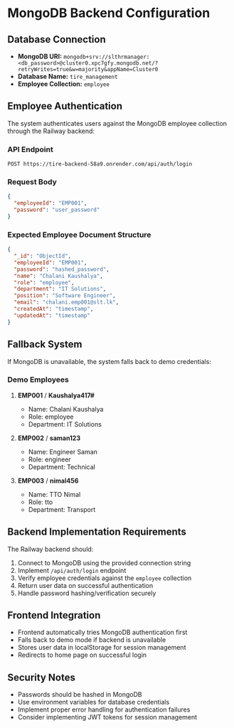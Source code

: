 # MongoDB Backend Configuration

## Database Connection
- **MongoDB URI:** `mongodb+srv://slthrmanager:<db_password>@cluster0.xpc7gfy.mongodb.net/?retryWrites=true&w=majority&appName=Cluster0`
- **Database Name:** `tire_management`
- **Employee Collection:** `employee`

## Employee Authentication
The system authenticates users against the MongoDB employee collection through the Railway backend:

### API Endpoint
```
POST https://tire-backend-58a9.onrender.com/api/auth/login
```

### Request Body
```json
{
  "employeeId": "EMP001",
  "password": "user_password"
}
```

### Expected Employee Document Structure
```json
{
  "_id": "ObjectId",
  "employeeId": "EMP001",
  "password": "hashed_password",
  "name": "Chalani Kaushalya",
  "role": "employee",
  "department": "IT Solutions",
  "position": "Software Engineer",
  "email": "chalani.emp001@slt.lk",
  "createdAt": "timestamp",
  "updatedAt": "timestamp"
}
```

## Fallback System
If MongoDB is unavailable, the system falls back to demo credentials:

### Demo Employees
1. **EMP001** / **Kaushalya417#**
   - Name: Chalani Kaushalya
   - Role: employee
   - Department: IT Solutions

2. **EMP002** / **saman123**
   - Name: Engineer Saman
   - Role: engineer
   - Department: Technical

3. **EMP003** / **nimal456**
   - Name: TTO Nimal
   - Role: tto
   - Department: Transport

## Backend Implementation Requirements
The Railway backend should:

1. Connect to MongoDB using the provided connection string
2. Implement `/api/auth/login` endpoint
3. Verify employee credentials against the `employee` collection
4. Return user data on successful authentication
5. Handle password hashing/verification securely

## Frontend Integration
- Frontend automatically tries MongoDB authentication first
- Falls back to demo mode if backend is unavailable
- Stores user data in localStorage for session management
- Redirects to home page on successful login

## Security Notes
- Passwords should be hashed in MongoDB
- Use environment variables for database credentials
- Implement proper error handling for authentication failures
- Consider implementing JWT tokens for session management
